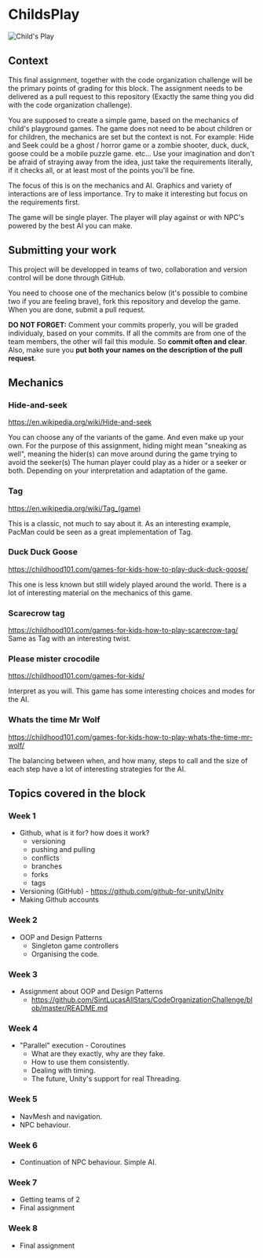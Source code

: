 # ChildsPlay

![Child's Play](https://images-na.ssl-images-amazon.com/images/I/719AMX2PRKL._SY445_.gif)

## Context

This final assignment, together with the code organization challenge will be the primary points of grading for this block.
The assignment needs to be delivered as a pull request to this repository (Exactly the same thing you did with the code organization challenge). 

You are supposed to create a simple game, based on the mechanics of child's playground games. The game does not need to be about children or for children, the mechanics are set but the context is not. For example: Hide and Seek could be a ghost / horror game or a zombie shooter, duck, duck, goose could be a mobile puzzle game. etc... Use your imagination and don't be afraid of straying away from the idea, just take the requirements literally, if it checks all, or at least most of the points you'll be fine.

The focus of this  is on the mechanics and AI. Graphics and variety of interactions are of less importance. Try to make it interesting but focus on the requirements first.

The game will be single player. The player will play against or with NPC's powered by the best AI you can make.

## Submitting your work

This project will be developped in teams of two, collaboration and version control will be done through GitHub.

You need to choose one of the mechanics below (it's possible to combine two if you are feeling brave), fork this repository and develop the game. When you are done, submit a pull request. 

**DO NOT FORGET:** Comment your commits properly, you will be graded individualy, based on your commits. If all the commits are from one of the team members, the other will fail this module. So **commit often and clear**.
Also, make sure you **put both your names on the description of the pull request**.

## Mechanics

### Hide-and-seek
https://en.wikipedia.org/wiki/Hide-and-seek

You can choose any of the variants of the game. And even make up your own.
For the purpose of this assignment, hiding might mean "sneaking as well", meaning the hider(s) can move around during the game trying to avoid the seeker(s)
The human player could play as a hider or a seeker or both. Depending on your interpretation and adaptation of the game.

### Tag
https://en.wikipedia.org/wiki/Tag_(game)

This is a classic, not much to say about it. As an interesting example, PacMan could be seen as a great implementation of Tag.

### Duck Duck Goose 
https://childhood101.com/games-for-kids-how-to-play-duck-duck-goose/

This one is less known but still widely played around the world. There is a lot of interesting material on the mechanics of this game.

### Scarecrow tag
https://childhood101.com/games-for-kids-how-to-play-scarecrow-tag/
Same as Tag with an interesting twist.

### Please mister crocodile
https://childhood101.com/games-for-kids/

Interpret as you will. This game has some interesting choices and modes for the AI. 

### Whats the time Mr Wolf
https://childhood101.com/games-for-kids-how-to-play-whats-the-time-mr-wolf/

The balancing between when, and how many, steps to call and the size of each step have a lot of interesting strategies for the AI.

## Topics covered in the block

### Week 1
* Github, what is it for? how does it work?
  - versioning
  - pushing and pulling
  - conflicts
  - branches
  - forks
  - tags
* Versioning (GitHub) - https://github.com/github-for-unity/Unity
* Making Github accounts

### Week 2
* OOP and Design Patterns
   - Singleton game controllers
   - Organising the code.

### Week 3
* Assignment about OOP and Design Patterns
  * https://github.com/SintLucasAllStars/CodeOrganizationChallenge/blob/master/README.md

### Week 4
* "Parallel" execution - Coroutines
  - What are they exactly, why are they fake.
  - How to use them consistently. 
  - Dealing with timing.
  - The future, Unity's support for real Threading.

### Week 5
* NavMesh and navigation.
* NPC behaviour.

### Week 6
* Continuation of NPC behaviour. Simple AI.

### Week 7
* Getting teams of 2
* Final assignment

### Week 8
* Final assignment
